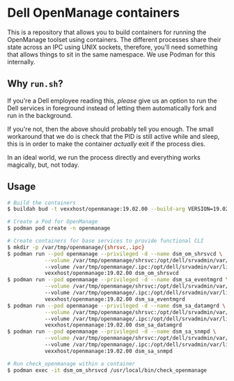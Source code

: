 # Dell OpenManage containers

This is a repository that allows you to build containers for running the
OpenManage toolset using containers.  The different processes share their
state across an IPC using UNIX sockets, therefore, you'll need something
that allows things to sit in the same namespace.  We use Podman for this
internally.

## Why `run.sh`?

If you're a Dell employee reading this, *please* give us an option to run
the Dell services in foreground instead of letting them automatically fork
and run in the background.

If you're not, then the above should probably tell you enough.  The small
workaround that we do is check that the PID is still active while and sleep,
this is in order to make the container *actually* exit if the process dies.

In an ideal world, we run the process directly and everything works magically,
but, not today.

## Usage

```bash
# Build the containers
$ buildah bud -t vexxhost/openmanage:19.02.00 --build-arg VERSION=19.02.00 .

# Create a Pod for OpenManage
$ podman pod create -n openmanage

# Create containers for base services to provide functional CLI
$ mkdir -p /var/tmp/openmanage/{shrsvc,.ipc}
$ podman run --pod openmanage --privileged -d --name dsm_om_shrsvcd \
            --volume /var/tmp/openmanage/shrsvc:/opt/dell/srvadmin/var/lib/openmanage/shrsvc
            --volume /var/tmp/openmanage/.ipc:/opt/dell/srvadmin/var/lib/openmanage/.ipc 
            vexxhost/openmanage:19.02.00 dsm_om_shrsvcd
$ podman run --pod openmanage --privileged -d --name dsm_sa_eventmgrd \
            --volume /var/tmp/openmanage/shrsvc:/opt/dell/srvadmin/var/lib/openmanage/shrsvc
            --volume /var/tmp/openmanage/.ipc:/opt/dell/srvadmin/var/lib/openmanage/.ipc
            vexxhost/openmanage:19.02.00 dsm_sa_eventmgrd
$ podman run --pod openmanage --privileged -d --name dsm_sa_datamgrd \
            --volume /var/tmp/openmanage/shrsvc:/opt/dell/srvadmin/var/lib/openmanage/shrsvc
            --volume /var/tmp/openmanage/.ipc:/opt/dell/srvadmin/var/lib/openmanage/.ipc
            vexxhost/openmanage:19.02.00 dsm_sa_datamgrd
$ podman run --pod openmanage --privileged -d --name dsm_sa_snmpd \
            --volume /var/tmp/openmanage/shrsvc:/opt/dell/srvadmin/var/lib/openmanage/shrsvc
            --volume /var/tmp/openmanage/.ipc:/opt/dell/srvadmin/var/lib/openmanage/.ipc
            vexxhost/openmanage:19.02.00 dsm_sa_snmpd

# Run check_openmanage within a container
$ podman exec -it dsm_om_shrsvcd /usr/local/bin/check_openmanage
```